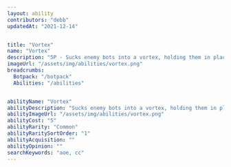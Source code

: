 ```yaml
---
layout: ability
contributors: "debb"
updatedAt: "2021-12-14"


title: "Vortex"
name: "Vortex"
description: "5P - Sucks enemy bots into a vortex, holding them in place"
imageUrl: "/assets/img/abilities/vortex.png"
breadcrumbs:
  Botpack: "/botpack"
  Abilities: "/abilities"


abilityName: "Vortex"
abilityDescription: "Sucks enemy bots into a vortex, holding them in place"
abilityImageUrl: "/assets/img/abilities/vortex.png"
abilityCost: "5"
abilityRarity: "Common"
abilityRaritySortOrder: "1"
abilityAcquisition: ""
abilityOpinion: ""
searchKeywords: "aoe, cc"
---
```



